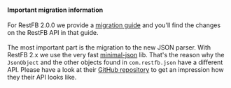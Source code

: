 <div class="alert alert-warning">
	<h4>Important migration information</h4>
	<div>
		For RestFB 2.0.0 we provide a <a href="https://github.com/restfb/restfb/blob/master/migrations.md">migration guide</a> and you'll find the changes on the RestFB API in that guide.<br/><br/>
		The most important part is the migration to the new JSON parser. With RestFB 2.x we use the very fast <a href="https://github.com/ralfstx/minimal-json#performance">minimal-json</a> lib. That's the reason why the <code>JsonObject</code> and the other objects found in <code>com.restfb.json</code> have a different API. Please have a look at their <a href="https://github.com/ralfstx/minimal-json">GitHub repository</a> to get an impression how they their API looks like. 
	</div>
</div>